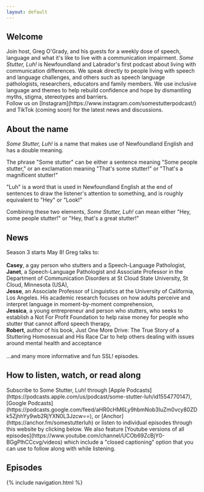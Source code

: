 ```yaml
---
layout: default
---
```

<h2>Welcome</h2>
Join host, Greg O'Grady, and his guests for a weekly dose of speech, language and what it's like to live with a communication impairment. <i>Some Stutter, Luh!</i> is Newfoundland and Labrador's first podcast about living with communication differences. We speak directly to people living with speech and language challenges, and others such as speech language pathologists, researchers, educators and family members. We use inclusive language and themes to help rebuild confidence and hope by dismantling myths, stigma, stereotypes and barriers.

<br>
Follow us on [Instagram](https://www.instagram.com/somestutterpodcast/) and TikTok (coming soon) for the latest news and discussions.

<h2>About the name</h2>
<i>Some Stutter, Luh!</i> is a name that makes use of Newfoundland English and has a double meaning.

The phrase "Some stutter" can be either a sentence meaning "Some people stutter," or an exclamation meaning "That's some stutter!" or "That's a magnificent stutter!"

"Luh" is a word that is used in Newfoundland English at the end of sentences to draw the listener's attention to something, and is roughly equivalent to "Hey" or "Look!"

Combining these two elements, <i>Some Stutter, Luh!</i> can mean either "Hey, some people stutter!" or "Hey, that's a great stutter!"

<h2>News</h2>
Season 3 starts May 8! Greg talks to: <br>
<br>
<b>Casey</b>, a gay person who stutters and a Speech-Language Pathologist,<br>
<b>Janet</b>, a Speech-Language Pathologist and Associate Professor in the Department of Communication Disorders at St Cloud State University, St Cloud, Minnesota (USA),<br>
<b>Jesse</b>, an Associate Professor of Linguistics at the University of California, Los Angeles.  His academic research focuses on how adults perceive and interpret language in moment-by-moment comprehension,<br>
<b>Jessica</b>, a young entrepreneur and person who stutters, who seeks to establish a Not For Profit Foundation to help raise money for people who stutter that  cannot afford speech therapy,<br>
<b>Robert</b>, author of his book, Just One More Drive: The True Story of a Stuttering Homosexual and His Race Car to help others dealing with issues around mental health and acceptance<br><br>
...and many more informative and fun SSL! episodes.

<h2>How to listen, watch, or read along</h2>
Subscribe to Some Stutter, Luh! through [Apple Podcasts](https://podcasts.apple.com/us/podcast/some-stutter-luh/id1554770147), [Google Podcasts](https://podcasts.google.com/feed/aHR0cHM6Ly9hbmNob3IuZm0vcy80ZDk5ZjhhYy9wb2RjYXN0L3Jzcw==), or [Anchor](https://anchor.fm/somestutterluh) or listen to individual episodes through this website by clicking below. We also feature [Youtube versions of all episodes](https://www.youtube.com/channel/UCOb69ZcBjY0-BGgPlhCCcvg/videos) which include a "closed captioning" option that you can use to follow along with while listening.
<h2>Episodes</h2>

{% include navigation.html %}
